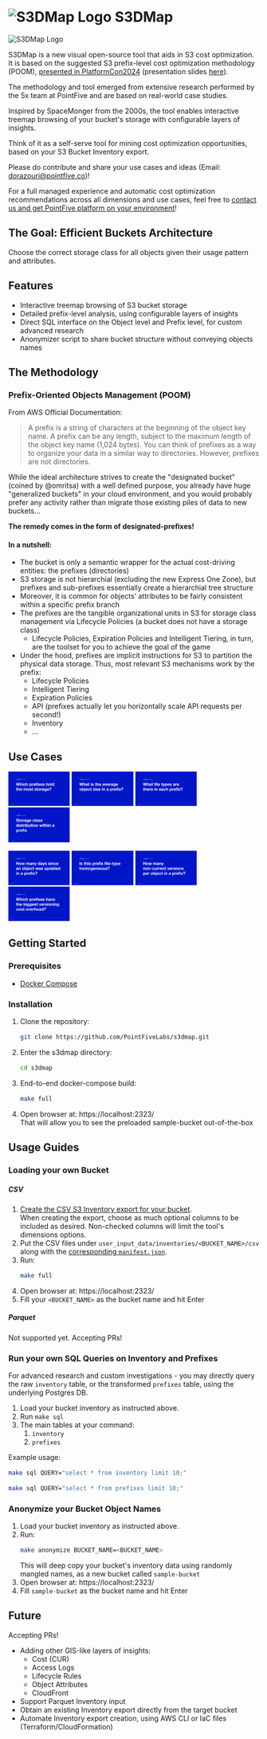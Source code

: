 # <img src="app/static/favicon.ico" alt="S3DMap Logo" height="22"/> S3DMap

<img src="app/static/s3dmap.gif" alt="S3DMap Logo"/>


S3DMap is a new visual open-source tool that aids in S3 cost optimization. It is based on the suggested S3 prefix-level cost optimization methodology (POOM), [presented in PlatformCon2024](https://platformcon.com/talks/s3dmap-a-visual-storage-map-for-prefixlevel-cost-optimization-methodology) (presentation slides [here](Resources/Presentation/S3DMap_%20A%203D%20Storage%20Map%20for%20S3%20Prefix-Level%20Cost%20Optimization%20Methodology%20-%20Dor%20Azouri.pdf)).

The methodology and tool emerged from extensive research performed by the 5x team at PointFive and are based on real-world case studies.

Inspired by SpaceMonger from the 2000s, the tool enables interactive treemap browsing of your bucket's storage with configurable layers of insights.

Think of it as a self-serve tool for mining cost optimization opportunities, based on your S3 Bucket Inventory export.

Please do contribute and share your use cases and ideas (Email: dorazouri@pointfive.co)!

For a full managed experience and automatic cost optimization recommendations across all dimensions and use cases, feel free to [contact us and get PointFive platform on your environment](https://pointfive.co)!

## The Goal: Efficient Buckets Architecture

Choose the correct storage class for all objects given their usage pattern and attributes.

## Features
- Interactive treemap browsing of S3 bucket storage
- Detailed prefix-level analysis, using configurable layers of insights
- Direct SQL interface on the Object level and Prefix level, for custom advanced research
- Anonymizer script to share bucket structure without conveying objects names


## The Methodology

### Prefix-Oriented Objects Management (POOM)

From AWS Official Documentation:
> A prefix is a string of characters at the beginning of the object key name. A prefix can be any length, subject to the maximum length of the object key name (1,024 bytes). You can think of prefixes as a way to organize your data in a similar way to directories. However, prefixes are not directories.

While the ideal architecture strives to create the "designated bucket" (coined by @omritsa) with a well defined purpose, you already have huge "generalized buckets" in your cloud environment, and you would probably prefer any activity rather than migrate those existing piles of data to new buckets...  

**The remedy comes in the form of designated-prefixes!**

#### In a nutshell:
- The bucket is only a semantic wrapper for the actual cost-driving entities: the prefixes (directories)
- S3 storage is not hierarchial (excluding the new Express One Zone), but prefixes and sub-prefixes essentially create a hierarchial tree structure
- Moreover, it is common for objects’ attributes to be fairly consistent within a specific prefix branch
- The prefixes are the tangible organizational units in S3 for storage class management via Lifecycle Policies (a bucket does not have a storage class)
    - Lifecycle Policies, Expiration Policies and Intelligent Tiering, in turn, are the toolset for you to achieve the goal of the game
- Under the hood, prefixes are implicit instructions for S3 to partition the physical data storage. Thus, most relevant S3 mechanisms work by the prefix:
    - Lifecycle Policies
    - Intelligent Tiering
    - Expiration Policies
    - API (prefixes actually let you horizontally scale API requests per second!)
    - Inventory
    - ...

## Use Cases
<p float="left">
  <img src="Resources/Use Cases Slides/1.png" width="24.5%" />
  <img src="Resources/Use Cases Slides/2.png" width="24.5%" />
  <img src="Resources/Use Cases Slides/3.png" width="24.5%" />
  <img src="Resources/Use Cases Slides/4.png" width="24.5%" />
</p>
<p float="left">
  <img src="Resources/Use Cases Slides/5.png" width="24.5%" />
  <img src="Resources/Use Cases Slides/6.png" width="24.5%" />
  <img src="Resources/Use Cases Slides/7.png" width="24.5%" />
  <img src="Resources/Use Cases Slides/8.png" width="24.5%" />
</p>

## Getting Started
### Prerequisites
- [Docker Compose](https://docs.docker.com/compose/install/)

### Installation
1. Clone the repository:
   ```sh
   git clone https://github.com/PointFiveLabs/s3dmap.git
   ```
1. Enter the s3dmap directory:
   ```sh
   cd s3dmap
   ```
1. End-to-end docker-compose build:
   ```sh
   make full
   ```

1. Open browser at: https://localhost:2323/  
That will allow you to see the preloaded sample-bucket out-of-the-box

## Usage Guides
### Loading your own Bucket
##### CSV
1. [Create the CSV S3 Inventory export for your bucket](https://docs.aws.amazon.com/AmazonS3/latest/userguide/configure-inventory.html#configure-inventory-console).  
When creating the export, choose as much optional columns to be included as desired. Non-checked columns will limit the tool's dimensions options.
1. Put the CSV files under `user_input_data/inventories/<BUCKET_NAME>/csv` along with the [corresponding `manifest.json`](https://docs.aws.amazon.com/AmazonS3/latest/userguide/storage-inventory-location.html#storage-inventory-location-manifest).
1. Run:
    ```sh
    make full
    ```
1. Open browser at: https://localhost:2323/
1. Fill your `<BUCKET_NAME>` as the bucket name and hit Enter
##### Parquet
Not supported yet. Accepting PRs!

### Run your own SQL Queries on Inventory and Prefixes

For advanced research and custom investigations - you may directly query the raw `inventory` table, or the transformed `prefixes` table, using the underlying Postgres DB.

1. Load your bucket inventory as instructed above.
1. Run `make sql`  
1. The main tables at your command:
    1. `inventory`
    1. `prefixes`
    
Example usage:
```sh
make sql QUERY="select * from inventory limit 10;"
```
```sh
make sql QUERY="select * from prefixes limit 10;"
```

### Anonymize your Bucket Object Names
1. Load your bucket inventory as instructed above.
1. Run:
    ```sh
    make anonymize BUCKET_NAME=<BUCKET_NAME>
    ```
    This will deep copy your bucket's inventory data using randomly mangled names, as a new bucket called `sample-bucket`
1. Open browser at: https://localhost:2323/
1. Fill `sample-bucket` as the bucket name and hit Enter

## Future

Accepting PRs!

- Adding other GIS-like layers of insights:
    - Cost (CUR)
    - Access Logs
    - Lifecycle Rules
    - Object Attributes
    - CloudFront
- Support Parquet Inventory input
- Obtain an existing Inventory export directly from the target bucket
- Automate Inventory export creation, using AWS CLI or IaC files (Terraform/CloudFormation)

